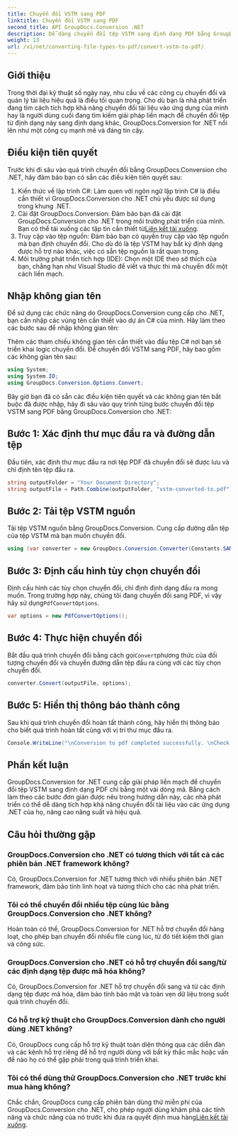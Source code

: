 ```yaml
---
title: Chuyển đổi VSTM sang PDF
linktitle: Chuyển đổi VSTM sang PDF
second_title: API GroupDocs.Conversion .NET
description: Dễ dàng chuyển đổi tệp VSTM sang định dạng PDF bằng GroupDocs.Conversion for .NET. Hợp lý hóa quy trình quản lý tài liệu của bạn một cách dễ dàng.
weight: 13
url: /vi/net/converting-file-types-to-pdf/convert-vstm-to-pdf/
---
```

## Giới thiệu
Trong thời đại kỹ thuật số ngày nay, nhu cầu về các công cụ chuyển đổi và quản lý tài liệu hiệu quả là điều tối quan trọng. Cho dù bạn là nhà phát triển đang tìm cách tích hợp khả năng chuyển đổi tài liệu vào ứng dụng của mình hay là người dùng cuối đang tìm kiếm giải pháp liền mạch để chuyển đổi tệp từ định dạng này sang định dạng khác, GroupDocs.Conversion for .NET nổi lên như một công cụ mạnh mẽ và đáng tin cậy.
## Điều kiện tiên quyết
Trước khi đi sâu vào quá trình chuyển đổi bằng GroupDocs.Conversion cho .NET, hãy đảm bảo bạn có sẵn các điều kiện tiên quyết sau:
1. Kiến thức về lập trình C#: Làm quen với ngôn ngữ lập trình C# là điều cần thiết vì GroupDocs.Conversion cho .NET chủ yếu được sử dụng trong khung .NET.
2.  Cài đặt GroupDocs.Conversion: Đảm bảo bạn đã cài đặt GroupDocs.Conversion cho .NET trong môi trường phát triển của mình. Bạn có thể tải xuống các tập tin cần thiết từ[Liên kết tải xuống](https://releases.groupdocs.com/conversion/net/).
3. Truy cập vào tệp nguồn: Đảm bảo bạn có quyền truy cập vào tệp nguồn mà bạn định chuyển đổi. Cho dù đó là tệp VSTM hay bất kỳ định dạng được hỗ trợ nào khác, việc có sẵn tệp nguồn là rất quan trọng.
4. Môi trường phát triển tích hợp (IDE): Chọn một IDE theo sở thích của bạn, chẳng hạn như Visual Studio để viết và thực thi mã chuyển đổi một cách liền mạch.

## Nhập không gian tên
Để sử dụng các chức năng do GroupDocs.Conversion cung cấp cho .NET, bạn cần nhập các vùng tên cần thiết vào dự án C# của mình. Hãy làm theo các bước sau để nhập không gian tên:

Thêm các tham chiếu không gian tên cần thiết vào đầu tệp C# nơi bạn sẽ triển khai logic chuyển đổi. Để chuyển đổi VSTM sang PDF, hãy bao gồm các không gian tên sau:
```csharp
using System;
using System.IO;
using GroupDocs.Conversion.Options.Convert;
```

Bây giờ bạn đã có sẵn các điều kiện tiên quyết và các không gian tên bắt buộc đã được nhập, hãy đi sâu vào quy trình từng bước chuyển đổi tệp VSTM sang PDF bằng GroupDocs.Conversion cho .NET:
## Bước 1: Xác định thư mục đầu ra và đường dẫn tệp
Đầu tiên, xác định thư mục đầu ra nơi tệp PDF đã chuyển đổi sẽ được lưu và chỉ định tên tệp đầu ra.
```csharp
string outputFolder = "Your Document Directory";
string outputFile = Path.Combine(outputFolder, "vstm-converted-to.pdf");
```
## Bước 2: Tải tệp VSTM nguồn
Tải tệp VSTM nguồn bằng GroupDocs.Conversion. Cung cấp đường dẫn tệp của tệp VSTM mà bạn muốn chuyển đổi.
```csharp
using (var converter = new GroupDocs.Conversion.Converter(Constants.SAMPLE_VSTM))
```
## Bước 3: Định cấu hình tùy chọn chuyển đổi
 Định cấu hình các tùy chọn chuyển đổi, chỉ định định dạng đầu ra mong muốn. Trong trường hợp này, chúng tôi đang chuyển đổi sang PDF, vì vậy hãy sử dụng`PdfConvertOptions`.
```csharp
var options = new PdfConvertOptions();
```
## Bước 4: Thực hiện chuyển đổi
 Bắt đầu quá trình chuyển đổi bằng cách gọi`Convert`phương thức của đối tượng chuyển đổi và chuyển đường dẫn tệp đầu ra cùng với các tùy chọn chuyển đổi.
```csharp
converter.Convert(outputFile, options);
```
## Bước 5: Hiển thị thông báo thành công
Sau khi quá trình chuyển đổi hoàn tất thành công, hãy hiển thị thông báo cho biết quá trình hoàn tất cùng với vị trí thư mục đầu ra.
```csharp
Console.WriteLine("\nConversion to pdf completed successfully. \nCheck output in {0}", outputFolder);
```

## Phần kết luận
GroupDocs.Conversion for .NET cung cấp giải pháp liền mạch để chuyển đổi tệp VSTM sang định dạng PDF chỉ bằng một vài dòng mã. Bằng cách làm theo các bước đơn giản được nêu trong hướng dẫn này, các nhà phát triển có thể dễ dàng tích hợp khả năng chuyển đổi tài liệu vào các ứng dụng .NET của họ, nâng cao năng suất và hiệu quả.
## Câu hỏi thường gặp
### GroupDocs.Conversion cho .NET có tương thích với tất cả các phiên bản .NET framework không?
Có, GroupDocs.Conversion for .NET tương thích với nhiều phiên bản .NET framework, đảm bảo tính linh hoạt và tương thích cho các nhà phát triển.
### Tôi có thể chuyển đổi nhiều tệp cùng lúc bằng GroupDocs.Conversion cho .NET không?
Hoàn toàn có thể, GroupDocs.Conversion for .NET hỗ trợ chuyển đổi hàng loạt, cho phép bạn chuyển đổi nhiều file cùng lúc, từ đó tiết kiệm thời gian và công sức.
### GroupDocs.Conversion cho .NET có hỗ trợ chuyển đổi sang/từ các định dạng tệp được mã hóa không?
Có, GroupDocs.Conversion for .NET hỗ trợ chuyển đổi sang và từ các định dạng tệp được mã hóa, đảm bảo tính bảo mật và toàn vẹn dữ liệu trong suốt quá trình chuyển đổi.
### Có hỗ trợ kỹ thuật cho GroupDocs.Conversion dành cho người dùng .NET không?
Có, GroupDocs cung cấp hỗ trợ kỹ thuật toàn diện thông qua các diễn đàn và các kênh hỗ trợ riêng để hỗ trợ người dùng với bất kỳ thắc mắc hoặc vấn đề nào họ có thể gặp phải trong quá trình triển khai.
### Tôi có thể dùng thử GroupDocs.Conversion cho .NET trước khi mua hàng không?
 Chắc chắn, GroupDocs cung cấp phiên bản dùng thử miễn phí của GroupDocs.Conversion cho .NET, cho phép người dùng khám phá các tính năng và chức năng của nó trước khi đưa ra quyết định mua hàng[Liên kết tải xuống](https://releases.groupdocs.com/conversion/net/).